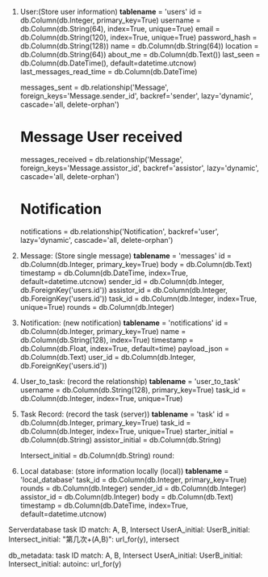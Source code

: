 1. User:(Store user information)
      __tablename__ = 'users'
      id = db.Column(db.Integer, primary_key=True)
      username = db.Column(db.String(64), index=True, unique=True)
      email = db.Column(db.String(120), index=True, unique=True)
      password_hash = db.Column(db.String(128))
      name = db.Column(db.String(64))
      location = db.Column(db.String(64))
      about_me = db.Column(db.Text())
      last_seen = db.Column(db.DateTime(), default=datetime.utcnow)
      last_messages_read_time = db.Column(db.DateTime)

      messages_sent = db.relationship('Message', foreign_keys='Message.sender_id',
                                    backref='sender', lazy='dynamic',
                                    cascade='all, delete-orphan')
      # Message User received
      messages_received = db.relationship('Message',
                                        foreign_keys='Message.assistor_id',
                                        backref='assistor', lazy='dynamic',
                                        cascade='all, delete-orphan')

      # Notification
      notifications = db.relationship('Notification', backref='user',
                                    lazy='dynamic', cascade='all, delete-orphan')


2. Message: (Store single message)
      __tablename__ = 'messages'
      id = db.Column(db.Integer, primary_key=True)
      body = db.Column(db.Text)
      timestamp = db.Column(db.DateTime, index=True, default=datetime.utcnow)
      sender_id = db.Column(db.Integer, db.ForeignKey('users.id'))
      assistor_id = db.Column(db.Integer, db.ForeignKey('users.id'))
      task_id = db.Column(db.Integer, index=True, unique=True)
      rounds = db.Column(db.Integer)

3. Notification: (new notification)
      __tablename__ = 'notifications'
      id = db.Column(db.Integer, primary_key=True)
      name = db.Column(db.String(128), index=True)
      timestamp = db.Column(db.Float, index=True, default=time)
      payload_json = db.Column(db.Text)
      user_id = db.Column(db.Integer, db.ForeignKey('users.id'))

4. User_to_task: (record the relationship)
      __tablename__ = 'user_to_task'
      username = db.Column(db.String(128), primary_key=True)
      task_id = db.Column(db.Integer, index=True, unique=True)


5. Task Record: (record the task (server))
      __tablename__ = 'task'
      id = db.Column(db.Integer, primary_key=True)
      task_id = db.Column(db.Integer, index=True, unique=True)
      starter_initial = db.Column(db.String)
      assistor_initial = db.Column(db.String)
      
      Intersect_initial = db.Column(db.String)
      round: 


6. Local database: (store information locally (local))
      __tablename__ = 'local_database'
      task_id = db.Column(db.Integer, primary_key=True)
      rounds = db.Column(db.Integer)
      sender_id = db.Column(db.Integer)
      assistor_id = db.Column(db.Integer)
      body = db.Column(db.Text)
      timestamp = db.Column(db.DateTime, index=True, default=datetime.utcnow)



Serverdatabase
    task ID
        match: A, B, Intersect
        UserA_initial:
        UserB_initial:
        Intersect_initial:
        "第几次+(A,B)": url_for(y), intersect
        
db_metadata:
    task ID
        match: A, B, Intersect
        UserA_initial:
        UserB_initial:
        Intersect_initial:
        autoinc: url_for(y)